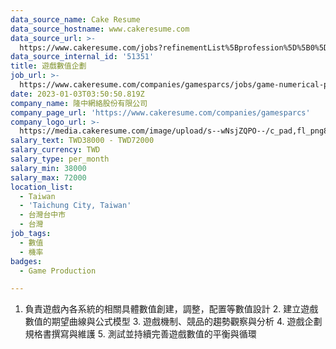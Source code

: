 ```yaml
---
data_source_name: Cake Resume
data_source_hostname: www.cakeresume.com
data_source_url: >-
  https://www.cakeresume.com/jobs?refinementList%5Bprofession%5D%5B0%5D=game-production&range%5Bsalary_range%5D%5Bmin%5D=100000
data_source_internal_id: '51351'
title: 遊戲數值企劃
job_url: >-
  https://www.cakeresume.com/companies/gamesparcs/jobs/game-numerical-planning-3c8478
date: 2023-01-03T03:50:50.819Z
company_name: 隆中網絡股份有限公司
company_page_url: 'https://www.cakeresume.com/companies/gamesparcs'
company_logo_url: >-
  https://media.cakeresume.com/image/upload/s--wNsjZQPO--/c_pad,fl_png8,h_200,w_200/v1672363006/iqn45aarox9yomr9pxcj.png
salary_text: TWD38000 - TWD72000
salary_currency: TWD
salary_type: per_month
salary_min: 38000
salary_max: 72000
location_list:
  - Taiwan
  - 'Taichung City, Taiwan'
  - 台灣台中市
  - 台灣
job_tags:
  - 數值
  - 機率
badges:
  - Game Production

---
```


1. 負責遊戲內各系統的相關具體數值創建，調整，配置等數值設計 2. 建立遊戲數值的期望曲線與公式模型 3. 遊戲機制、競品的趨勢觀察與分析 4. 遊戲企劃規格書撰寫與維護 5. 測試並持續完善遊戲數值的平衡與循環